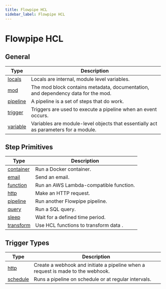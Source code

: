 ```yaml
---
title: Flowpipe HCL
sidebar_label: Flowpipe HCL
---
```


# Flowpipe HCL

## General

| Type | Description
|-|-
| [locals](flowpipe-hcl/locals)         | Locals are internal, module level variables.
| [mod](flowpipe-hcl/mod)               | The mod block contains metadata, documentation, and dependency data for the mod.
| [pipeline](flowpipe-hcl/pipeline)     | A pipeline is a set of steps that do work.
| [trigger](flowpipe-hcl/trigger) | Triggers are used to execute a pipeline when an event occurs.
| [variable](flowpipe-hcl/variable)     | Variables are module-level objects that essentially act as parameters for a module.


## Step Primitives

| Type            | Description
|-------------------|----------------
| [container](/docs/flowpipe-hcl/step/container)    | Run a Docker container.
| [email](/docs/flowpipe-hcl/step/email)            | Send an email.
| [function](/docs/flowpipe-hcl/step/function)      | Run an AWS Lambda-compatible function.
| [http](/docs/flowpipe-hcl/step/http)              | Make an HTTP request.
| [pipeline](/docs/flowpipe-hcl/step/pipeline) | Run another Flowpipe pipeline.
| [query](/docs/flowpipe-hcl/step/query)            | Run a SQL query.
| [sleep](/docs/flowpipe-hcl/step/sleep)            | Wait for a defined time period.
| [transform](/docs/flowpipe-hcl/step/transform)    | Use HCL functions to transform data .

## Trigger Types
| Type            | Description
|-------------------|----------------
| [http](/docs/flowpipe-hcl/trigger/http)        | Create a webhook and initiate a pipeline when a request is made to the webhook.
| [schedule](/docs/flowpipe-hcl/trigger/schedule)| Runs a pipeline on schedule or at regular intervals.

<!--
| [query](/docs/flowpipe-hcl/trigger/query)      | Run a SQL query on a schedule and pass row changes as an input to the defined pipeline.

-->